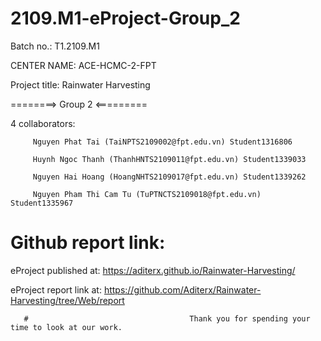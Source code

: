 # 2109.M1-eProject-Group_2

Batch no.: T1.2109.M1

CENTER NAME: ACE-HCMC-2-FPT

Project title: Rainwater Harvesting

========> Group 2 <=========

4 collaborators:

         Nguyen Phat Tai (TaiNPTS2109002@fpt.edu.vn) Student1316806

         Huynh Ngoc Thanh (ThanhHNTS2109011@fpt.edu.vn) Student1339033
         
         Nguyen Hai Hoang (HoangNHTS2109017@fpt.edu.vn) Student1339262
         
         Nguyen Pham Thi Cam Tu (TuPTNCTS2109018@fpt.edu.vn) Student1335967
         
# Github report link:

eProject published at: https://aditerx.github.io/Rainwater-Harvesting/

eProject report link at: https://github.com/Aditerx/Rainwater-Harvesting/tree/Web/report

       #                                    Thank you for spending your time to look at our work.
